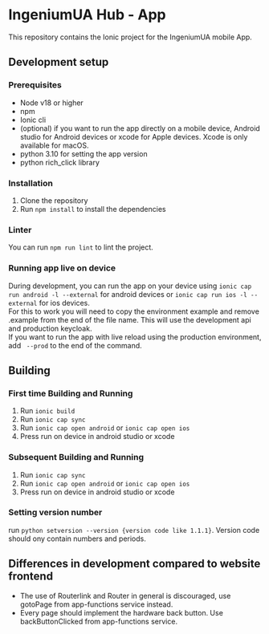 # IngeniumUA Hub - App

This repository contains the Ionic project for the IngeniumUA mobile App.

## Development setup

### Prerequisites
- Node v18 or higher
- npm
- Ionic cli
- (optional) if you want to run the app directly on a mobile device, Android studio for Android devices or xcode for Apple devices. Xcode is only available for macOS.
- python 3.10 for setting the app version
- python rich_click library

### Installation
1. Clone the repository
2. Run `npm install` to install the dependencies

### Linter
You can run `npm run lint` to lint the project.

### Running app live on device
During development, you can run the app on your device using `ionic cap run android -l --external` for android devices or `ionic cap run ios -l --external` for ios devices.
<br>
For this to work you will need to copy the environment example and remove .example from the end of the file name. This will use the development api and production keycloak.
<br>
If you want to run the app with live reload using the production environment, add ` --prod` to the end of the command.


## Building
### First time Building and Running
1. Run `ionic build`
2. Run `ionic cap sync`
3. Run `ionic cap open android` or `ionic cap open ios`
4. Press run on device in android studio or xcode

### Subsequent Building and Running
1. Run `ionic cap sync`
2. Run `ionic cap open android` or `ionic cap open ios`
3. Press run on device in android studio or xcode

### Setting version number
run `python setversion --version {version code like 1.1.1}`. Version code should ony contain numbers and periods.

## Differences in development compared to website frontend
- The use of Routerlink and Router in general is discouraged, use gotoPage from app-functions service instead.
- Every page should implement the hardware back button. Use backButtonClicked from app-functions service.
